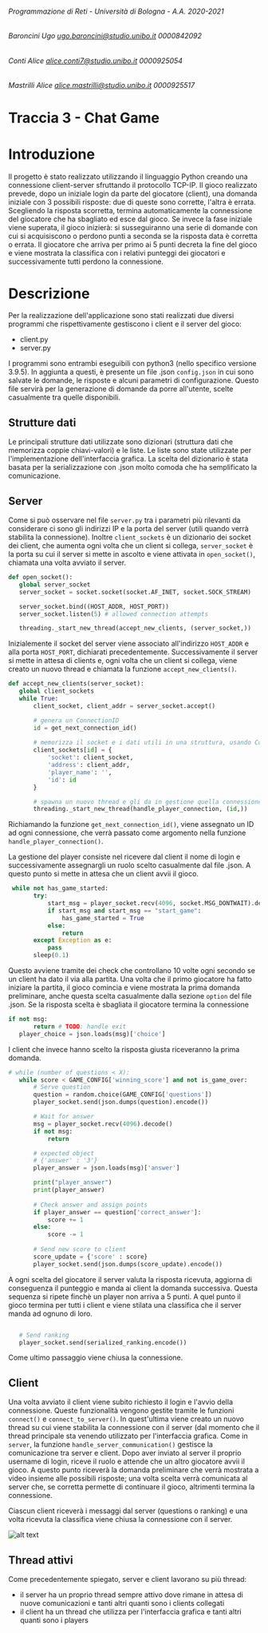 ###### Programmazione di Reti - Università di Bologna - A.A. 2020-2021

###### Baroncini Ugo ugo.baroncini@studio.unibo.it 0000842092

###### Conti Alice alice.conti7@studio.unibo.it 0000925054

###### Mastrilli Alice alice.mastrilli@studio.unibo.it 0000925517


# Traccia 3 - Chat Game

# Introduzione
Il progetto è stato realizzato utilizzando il linguaggio Python creando una connessione client-server sfruttando il protocollo TCP-IP.
Il gioco realizzato prevede, dopo un iniziale login da parte del giocatore (client), una domanda iniziale con 3 possibili risposte: due di queste sono corrette, l'altra è errata. Scegliendo la risposta scorretta, termina automaticamente la connessione del giocatore che ha sbagliato ed esce dal gioco.
Se invece la fase iniziale viene superata, il gioco inizierà: si susseguiranno una serie di domande con cui si acquisiscono o perdono punti a seconda se la risposta data è corretta o errata.
Il giocatore che arriva per primo ai 5 punti decreta la fine del gioco e viene mostrata la classifica con i relativi punteggi dei giocatori e successivamente tutti perdono la connessione.

 # Descrizione
 Per la realizzazione dell'applicazione sono stati realizzati due diversi programmi che rispettivamente gestiscono i client e il server del gioco:
 - client.py
 - server.py
 
 I programmi sono entrambi eseguibili con python3 (nello specifico versione 3.9.5).
 In aggiunta a questi, è presente un file .json `config.json` in cui sono salvate le domande, le risposte e alcuni parametri di configurazione.
 Questo file servirà per la generazione di domande da porre all'utente, scelte casualmente tra quelle disponibili.
 
 ## Strutture dati
 Le principali strutture dati utilizzate sono dizionari (struttura dati che memorizza coppie chiavi-valori) e le liste. 
 Le liste sono state utilizzate per l'implementazione dell'interfaccia grafica.
 La scelta del dizionario è stata basata per la serializzazione con .json molto comoda che ha semplificato la comunicazione. 
 
 ## Server
Come si può osservare nel file `server.py` tra i parametri più rilevanti da considerare ci sono gli indirizzi IP e la porta del server (utili quando verrà stabilita la connessione).
Inoltre `client_sockets` è un dizionario dei socket dei client, che aumenta ogni volta che un client si collega, `server_socket` è la porta su cui il server si mette in ascolto e viene attivata in `open_socket()`, chiamata una volta avviato il server. 
 ```python
def open_socket():
    global server_socket
    server_socket = socket.socket(socket.AF_INET, socket.SOCK_STREAM)

    server_socket.bind((HOST_ADDR, HOST_PORT))
    server_socket.listen(5) # allowed connection attempts

    threading._start_new_thread(accept_new_clients, (server_socket,))
 ```
 Inizialemente il socket del server viene associato all'indirizzo `HOST_ADDR` e alla porta `HOST_PORT`, dichiarati precedentemente.
 Successivamente il server si mette in attesa di clients e, ogni volta che un client si collega, viene creato un nuovo thread e chiamata la funzione `accept_new_clients()`.
 ```python
 def accept_new_clients(server_socket):
    global client_sockets
    while True:
        client_socket, client_addr = server_socket.accept()

        # genera un ConnectionID
        id = get_next_connection_id()
        
        # memorizza il socket e i dati utili in una struttura, usando ConnectionID come identificativo
        client_sockets[id] = {
            'socket': client_socket,
            'address': client_addr,
            'player_name': '',
            'id': id
        }

        # spawna un nuovo thread e gli da in gestione quella connessione (tramite ConnectionID)
        threading._start_new_thread(handle_player_connection, (id,))
 ```
 Richiamando la funzione `get_next_connection_id()`, viene assegnato un ID ad ogni connessione, che verrà passato come argomento nella funzione `handle_player_connection()`.
 
 La gestione del player consiste nel ricevere dal client il nome di login e successivamente assegnargli un ruolo scelto casualmente dal file .json.
 A questo punto si mette in attesa che un client avvii il gioco. 
 ```python
  while not has_game_started:
        try:
            start_msg = player_socket.recv(4096, socket.MSG_DONTWAIT).decode()
            if start_msg and start_msg == "start_game":
                has_game_started = True
            else:
                return
        except Exception as e:
            pass
        sleep(0.1)
 ```
 
 Questo avviene tramite dei check che controllano 10 volte ogni secondo se un client ha dato il via alla partita.
 Una volta che il primo giocatore ha fatto iniziare la partita, il gioco comincia e viene mostrata la prima domanda preliminare, anche questa scelta casualmente dalla sezione `option` del file .json.
 Se la risposta scelta è sbagliata il giocatore termina la connessione
 ```python
 if not msg:
        return # TODO: handle exit
    player_choice = json.loads(msg)['choice']
 ```
 I client che invece hanno scelto la risposta giusta riceveranno la prima domanda.
 ```python
 # while (number of questions < X):
    while score < GAME_CONFIG['winning_score'] and not is_game_over:
        # Serve question
        question = random.choice(GAME_CONFIG['questions'])
        player_socket.send(json.dumps(question).encode())

        # Wait for answer
        msg = player_socket.recv(4096).decode()
        if not msg:
            return

        # expected object
        # {'answer' : '3'}
        player_answer = json.loads(msg)['answer']

        print("player_answer")
        print(player_answer)
        
        # Check answer and assign points
        if player_answer == question['correct_answer']:
            score += 1
        else:
            score -= 1 
        
        # Send new score to client
        score_update = {'score' : score}
        player_socket.send(json.dumps(score_update).encode())
 ```
 A ogni scelta del giocatore il server valuta la risposta ricevuta, aggiorna di conseguenza il punteggio e manda ai client la domanda successiva. 
 Questa sequenza si ripete finchè un player non arriva a 5 punti.
 A quel punto il gioco termina per tutti i client e viene stilata una classifica che il server manda ad ognuno di loro.
 ```python
 
    # Send ranking
    player_socket.send(serialized_ranking.encode())
```

Come ultimo passaggio viene chiusa la connessione.

## Client
Una volta avviato il client viene subito richiesto il login e l'avvio della connessione. Queste funzionalità vengono gestite tramite le funzioni `connect()` e `connect_to_server()`. In quest'ultima viene creato un nuovo thread su cui viene stabilita la connessione con il server (dal momento che il thread principale sta venendo utilizzato per l'interfaccia grafica.
Come in `server`, la funzione `handle_server_communication()` gestisce la comunicazione tra server e client.
Dopo aver inviato al server il proprio username di login, riceve il ruolo e attende che un altro giocatore avvii il gioco. 
A questo punto riceverà la domanda preliminare che verrà mostrata a video insieme alle possibili risposte; una volta scelta verrà comunicata al server che, se corretta permette di continuare il gioco, altrimenti termina la connessione.

Ciascun client riceverà i messaggi dal server (questions o ranking) e una volta ricevuta la classifica viene chiusa la connessione con il server.

![alt text](https://github.com/pastacolsugo/chat-reti/blob/main/Diagram.png)


## Thread attivi
Come precedentemente spiegato, server e client lavorano su più thread: 
- il server ha un proprio thread sempre attivo dove rimane in attesa di nuove comunicazioni e tanti altri quanti sono i clients collegati
- il client ha un thread che utilizza per l'interfaccia grafica e tanti altri quanti sono i players
 
 
 
 
 
 

